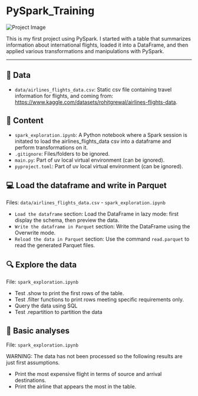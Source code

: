 # PySpark_Training

![Project Image](https://spot.io/wp-content/uploads/2023/05/Blog_Challenges-cloud-Spark-app_1_30dec20-1.jpg)

This is my first project using PySpark. I started with a table that summarizes information about international flights, loaded it into a DataFrame, and then applied various transformations and manipulations with PySpark.

---

## 📘 Data
- `data/airlines_flights_data.csv`: Static csv file containing travel information for flights, and coming from: https://www.kaggle.com/datasets/rohitgrewal/airlines-flights-data.

## 📑 Content
- `spark_exploration.ipynb`: A Python notebook where a Spark session is initated to load the airlines_flights_data csv into a dataframe and perform transformations on it.
- `.gitignore`: Files/folders to be ignored.
- `main.py`: Part of uv local virtual environment (can be ignored).
- `pyproject.toml`: Part of uv local virtual environment (can be ignored).

## 💻 Load the dataframe and write in Parquet

Files: `data/airlines_flights_data.csv` - `spark_exploration.ipynb`

- `Load the dataframe` section: Load the DataFrame in lazy mode: first display the schema, then preview the data.
- `Write the dataframe in Parquet` section: Write the DataFrame using the Overwrite mode.
- `Reload the data in Parquet` section: Use the command `read.parquet` to read the generated Parquet files.

## 🔍 Explore the data

File: `spark_exploration.ipynb`

- Test .show to print the first rows of the table.
- Test .filter functions to print rows meeting specific requirements only.
- Query the data using SQL
- Test .repartition to partition the data 

## 💼 Basic analyses

File: `spark_exploration.ipynb`

WARNING: The data has not been processed so the following results are just first assumptions.
- Print the most expensive flight in terms of source and arrival destinations.
- Print the airline that appears the most in the table.



